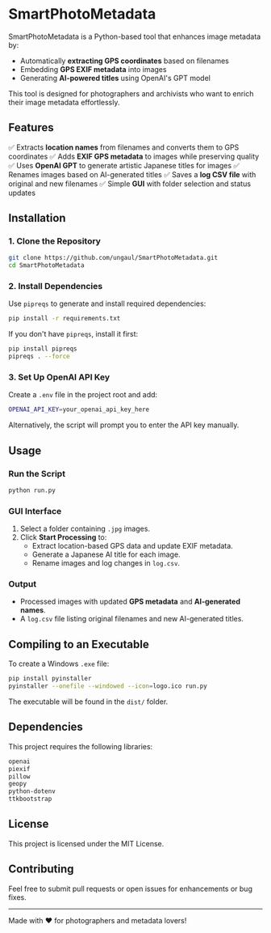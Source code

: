 # SmartPhotoMetadata

SmartPhotoMetadata is a Python-based tool that enhances image metadata by:
- Automatically **extracting GPS coordinates** based on filenames
- Embedding **GPS EXIF metadata** into images
- Generating **AI-powered titles** using OpenAI's GPT model

This tool is designed for photographers and archivists who want to enrich their image metadata effortlessly.

## Features
✅ Extracts **location names** from filenames and converts them to GPS coordinates
✅ Adds **EXIF GPS metadata** to images while preserving quality
✅ Uses **OpenAI GPT** to generate artistic Japanese titles for images
✅ Renames images based on AI-generated titles
✅ Saves a **log CSV file** with original and new filenames
✅ Simple **GUI** with folder selection and status updates

## Installation

### **1. Clone the Repository**
```sh
git clone https://github.com/ungaul/SmartPhotoMetadata.git
cd SmartPhotoMetadata
```

### **2. Install Dependencies**
Use `pipreqs` to generate and install required dependencies:
```sh
pip install -r requirements.txt
```

If you don't have `pipreqs`, install it first:
```sh
pip install pipreqs
pipreqs . --force
```

### **3. Set Up OpenAI API Key**
Create a `.env` file in the project root and add:
```sh
OPENAI_API_KEY=your_openai_api_key_here
```
Alternatively, the script will prompt you to enter the API key manually.

## Usage

### **Run the Script**
```sh
python run.py
```

### **GUI Interface**
1. Select a folder containing `.jpg` images.
2. Click **Start Processing** to:
   - Extract location-based GPS data and update EXIF metadata.
   - Generate a Japanese AI title for each image.
   - Rename images and log changes in `log.csv`.

### **Output**
- Processed images with updated **GPS metadata** and **AI-generated names**.
- A `log.csv` file listing original filenames and new AI-generated titles.

## Compiling to an Executable
To create a Windows `.exe` file:
```sh
pip install pyinstaller
pyinstaller --onefile --windowed --icon=logo.ico run.py
```
The executable will be found in the `dist/` folder.

## Dependencies
This project requires the following libraries:
```txt
openai
piexif
pillow
geopy
python-dotenv
ttkbootstrap
```

## License
This project is licensed under the MIT License.

## Contributing
Feel free to submit pull requests or open issues for enhancements or bug fixes.

---
Made with ❤️ for photographers and metadata lovers!